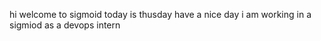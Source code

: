 hi welcome to sigmoid 
today is thusday 
have a nice day
i am working in a sigmiod as a devops intern
